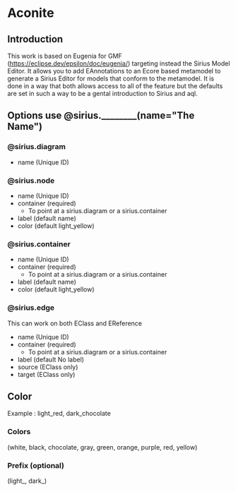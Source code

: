 # Aconite
## Introduction
This work is based on Eugenia for GMF (https://eclipse.dev/epsilon/doc/eugenia/) targeting instead the Sirius Model Editor. It allows you to add EAnnotations to an Ecore based metamodel to generate a Sirius Editor for models that conform to the metamodel. It is done in a way that both allows access to all of the feature but the defaults are set in such a way to be a gental introduction to Sirius and aql. 

 ## Options use @sirius.________(name="The Name")
 ### @sirius.diagram
 - name (Unique ID)

 ### @sirius.node
 - name (Unique ID)
 - container (required)
   - To point at a sirius.diagram or a sirius.container
 - label (default name)
 - color (default light_yellow)

 ### @sirius.container
 - name (Unique ID)
 - container (required)
   - To point at a sirius.diagram or a sirius.container
 - label (default name)
 - color (default light_yellow)

 ### @sirius.edge
This can work on both EClass and EReference
 - name (Unique ID)
 - container (required)
   - To point at a sirius.diagram or a sirius.container
 - label (default No label)
 - source (EClass only)
 - target (EClass only)

## Color 
Example : light_red, dark_chocolate
### Colors
(white, black, chocolate, gray, green, orange, purple, red, yellow)
### Prefix (optional)
(light_, dark_)
  
